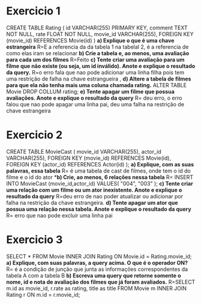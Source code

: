 # Exercicio 1
CREATE TABLE Rating (
		id VARCHAR(255) PRIMARY KEY,
    comment TEXT NOT NULL,
		rate FLOAT NOT NULL,
    movie_id VARCHAR(255),
    FOREIGN KEY (movie_id) REFERENCES Movie(id)
)
**a) Explique o que é uma chave estrangeira**
R=E a referencia da da tabela 1 na tabelal 2, é a referencia de como elas iram se relacionar
**b) Crie a tabela e, ao menos, uma avaliação para cada um dos filmes**
R=Feito
**c) Tente criar uma avaliação para um filme que não existe (ou seja, um id inválido). Anote e explique o resultado da query.**
R=o erro fala que nao pode adicionar uma linha filha pois tem uma restrição de falha na chave estrangueira ,
**d) Altere a tabela de filmes para que ela não tenha mais uma coluna chamada rating.**
ALTER TABLE Movie DROP COLLUM rating;
**e) Tente apagar um filme que possua avaliações. Anote e explique o resultado da query**
R= deu erro, o erro falou que nao pode apagar uma linha pai,  deu uma falha na restrição de chave estrangeira 

# Exercicio 2
CREATE TABLE MovieCast (
		movie_id VARCHAR(255),
		actor_id VARCHAR(255),
    FOREIGN KEY (movie_id) REFERENCES Movie(id),
    FOREIGN KEY (actor_id) REFERENCES Actor(id)
);
**a) Explique, com as suas palavras, essa tabela**
R= é uma tabela de cast de filmes, onde tem o id do filme e o id do ator
***b) Crie, ao menos, 6 relações nessa tabela**
R= INSERT INTO MovieCast (movie_id,actor_id)
VALUES(
"004",
"003"
);
**c) Tente criar uma relação com um filme ou um ator inexistente. Anote e explique o resultado da query**
R=deu erro de nao poder atualizar ou adicionar por falha na restrição da chave estrangeira.
**d) Tente apagar um ator que possua uma relação nessa tabela. Anote e explique o resultado da query**
R= erro que nao pode excluir uma linha pai

# Exercicio 3
SELECT * FROM Movie 
INNER JOIN Rating ON Movie.id = Rating.movie_id;
**a) Explique, com suas palavras, a query acima. O que é o operador ON?**
R= é a condição de junção que junta as informações correspondentes da tabela A com a tabela B
**b) Escreva uma query que retorne somente o nome, id e nota de avaliação dos filmes que já foram avaliados.**
R=SELECT m.id as movie_id, r.rate as rating, title as title FROM Movie m
INNER JOIN Rating r ON m.id = r.movie_id;